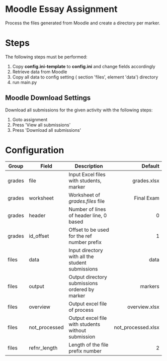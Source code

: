 # Moodle Essay Assignment
Process the files generated from Moodle and create a directory per marker.

# Steps

The following steps must be performed:

1. Copy **config.ini-template** to **config.ini** and change fields accordingly
1. Retrieve data from Moodle
1. Copy all data to config setting ( section 'files', element 'data') directory
1. run main.py

## Moodle Download Settings
Download all submissions for the given activity with the following steps:

1. Goto assignment
1. Press 'View all submissions'
1. Press 'Download all submissions'

# Configuration

| Group  | Field         | Description                                        | Default            |
|--------|---------------|----------------------------------------------------|-------------------:|
| grades | file          | Input Excel files with students, marker            | grades.xlsx        |
| grades | worksheet     | Worksheet of *grades.files* file                   | Final Exam         |
| grades | header        | Number of lines of header line, 0 based            | 0                  |
| grades | id_offset     | Offset to be used for the ref number prefix        | 1                  | 
| files  | data          | Input directory with all the student submissions   | data               |
| files  | output        | Output directory submissions ordered by marker     | markers            |
| files  | overview      | Output excel file of process                       | overview.xlsx      |
| files  | not_processed | Output excel file with students without submission | not_processed.xlsx |
| files  | refnr_length  | Length of the file prefix number                   | 2                  |
